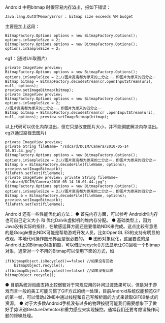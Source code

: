 Android 中用bitmap 时很容易内存溢出，报如下错误：
```  
Java.lang.OutOfMemoryError : bitmap size exceeds VM budget
```
主要是加上这段：　
```  
BitmapFactory.Options options = new BitmapFactory.Options();
options.inSampleSize = 2;
BitmapFactory.Options options = new BitmapFactory.Options(); options.inSampleSize = 2;
```
eg1：(通过Uri取图片)
```  
private ImageView preview;
BitmapFactory.Options options = new BitmapFactory.Options();
options.inSampleSize = 2;//图片宽高都为原来的二分之一，即图片为原来的四分之一
Bitmap bitmap = BitmapFactory.decodeStream(cr.openInputStream(uri), null, options);
preview.setImageBitmap(bitmap);
private ImageView preview; 
BitmapFactory.Options options = new BitmapFactory.Options(); options.inSampleSize = 2;
//图片宽高都为原来的二分之一，即图片为原来的四分之一 
Bitmap bitmap = BitmapFactory.decodeStream(cr .openInputStream(uri), null, options); preview.setImageBitmap(bitmap);
```
以上代码可以优化内存溢出，但它只是改变图片大小，并不能彻底解决内存溢出。
eg2(通过路径去图片)
```  
private ImageView preview;
private String fileName= "/sdcard/DCIM/Camera/2010-05-14 16.01.44.jpg";
BitmapFactory.Options options = new BitmapFactory.Options();
options.inSampleSize = 2;//图片宽高都为原来的二分之一，即图片为原来的四分之一
Bitmap b = BitmapFactory.decodeFile(fileName, options);
preview.setImageBitmap(b);
filePath.setText(fileName);
private ImageView preview; private String fileName= "/sdcard/DCIM/Camera/2010-05-14 16.01.44.jpg"; 
BitmapFactory.Options options = new BitmapFactory.Options(); 
options.inSampleSize = 2;//图片宽高都为原来的二分之一，即图片为原来的四分之一 
Bitmap b = BitmapFactory.decodeFile(fileName, options); 
preview.setImageBitmap(b); 
filePath.setText(fileName); 
```
Android 还有一些性能优化的方法：
● 首先内存方面，可以参考 Android堆内存也可自己定义大小 和 优化Dalvik虚拟机的堆内存分配。
● 基础类型上，因为Java没有实际的指针，在敏感运算方面还是要借助NDK来完成。这点比较有意思的是Google推出NDK可能是帮助游戏开发人员，比如OpenGL ES的支持有明显的改观，本地代码操作图形界面是很必要的。
● 图形对象优化，这里要说的是Android上的Bitmap对象销毁，可以借助recycle()方法显示让GC回收一个Bitmap对象，通常对一个不用的Bitmap可以使用下面的方式，如
```  
if(bitmapObject.isRecycled()==false) //如果没有回收
	bitmapObject.recycle();
if(bitmapObject.isRecycled()==false) //如果没有回收 bitmapObject.recycle();
```
● 目前系统对动画支持比较弱智对于常规应用的补间过渡效果可以，但是对于游戏而言一般的美工可能习惯了GIF方式的统一处理，目前Android系统仅能预览GIF的第一帧，可以借助J2ME中通过线程和自己写解析器的方式来读取GIF89格式的资源。
● 对于大多数Android手机没有过多的物理按键可能我们需要想象下了做好手势识别GestureDetector和重力感应来实现操控。通常我们还要考虑误操作问题的降噪处理。
